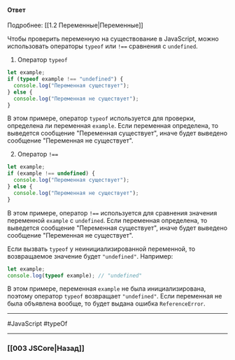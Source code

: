 #### Ответ

Подробнее: [[1.2 Переменные|Переменные]]

Чтобы проверить переменную на существование в JavaScript, можно использовать операторы `typeof` или `!==` сравнения с `undefined`.

1. Оператор `typeof`

```javascript
let example;
if (typeof example !== "undefined") {
  console.log("Переменная существует");
} else {
  console.log("Переменная не существует");
}
```

В этом примере, оператор `typeof` используется для проверки, определена ли переменная `example`. Если переменная определена, то выведется сообщение "Переменная существует", иначе будет выведено сообщение "Переменная не существует".

2. Оператор `!==`

```javascript
let example;
if (example !== undefined) {
  console.log("Переменная существует");
} else {
  console.log("Переменная не существует");
}
```

В этом примере, оператор `!==` используется для сравнения значения переменной `example` с `undefined`. Если переменная определена, то выведется сообщение "Переменная существует", иначе будет выведено сообщение "Переменная не существует".

Если вызвать `typeof` у неинициализированной переменной, то возвращаемое значение будет `"undefined"`. Например:

```javascript
let example;
console.log(typeof example); // "undefined"
```

В этом примере, переменная `example` не была инициализирована, поэтому оператор `typeof` возвращает `"undefined"`. Если переменная не была объявлена вообще, то будет выдана ошибка `ReferenceError`.

___
#JavaScript #typeOf 

___

### [[003 JSCore|Назад]]
